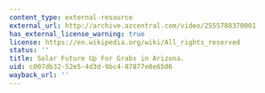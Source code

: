 ```yaml
---
content_type: external-resource
external_url: http://archive.azcentral.com/video/2555788370001
has_external_license_warning: true
license: https://en.wikipedia.org/wiki/All_rights_reserved
status: ''
title: Solar Future Up For Grabs in Arizona.
uid: c007db32-52e5-4d3d-9bc4-87877e0e6506
wayback_url: ''
---
```

